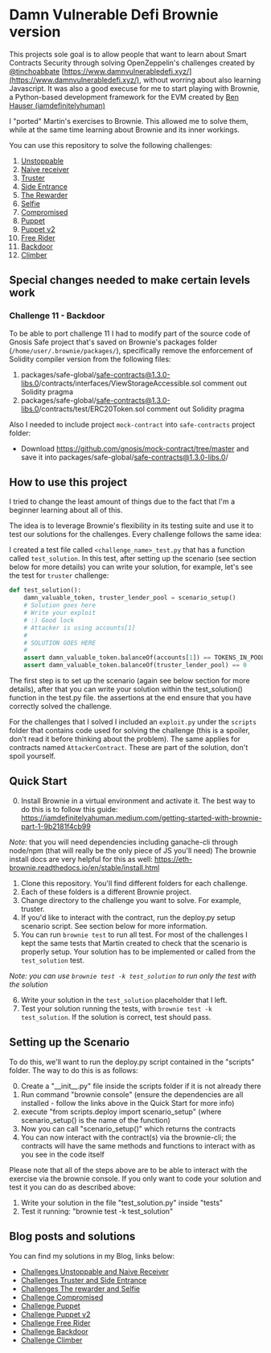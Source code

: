 # Damn Vulnerable Defi Brownie version

This projects sole goal is to allow people that want to learn about Smart Contracts
Security through solving OpenZeppelin's challenges created by [@tinchoabbate](https://twitter.com/tinchoabbate) [https://www.damnvulnerabledefi.xyz/](https://www.damnvulnerabledefi.xyz/), without
worring about also learning Javascript. It was also a good execuse for me to start
playing with Brownie, a Python-based development framework for the EVM created by
[Ben Hauser (iamdefinitelyhuman)](https://github.com/eth-brownie/brownie)

I "ported" Martin's exercises to Brownie. This allowed me to solve them, while at the same time learning about Brownie and its inner workings.

You can use this repository to solve the following challenges:

1. [Unstoppable](https://github.com/nahueldsanchez/dvd_brownie/tree/master/unstoppable)
2. [Naive receiver](https://github.com/nahueldsanchez/dvd_brownie/tree/master/naive-receiver)
3. [Truster](https://github.com/nahueldsanchez/dvd_brownie/tree/master/truster)
4. [Side Entrance](https://github.com/nahueldsanchez/dvd_brownie/tree/master/side-entrance)
5. [The Rewarder](https://github.com/nahueldsanchez/dvd_brownie/tree/master/the-rewarder)
6. [Selfie](https://github.com/nahueldsanchez/dvd_brownie/tree/master/selfie)
7. [Compromised](https://github.com/nahueldsanchez/dvd_brownie/tree/master/compromised)
8. [Puppet](https://github.com/nahueldsanchez/dvd_brownie/tree/master/puppet)
9. [Puppet v2](https://github.com/nahueldsanchez/dvd_brownie/tree/master/puppet-v2)
10. [Free Rider](https://github.com/nahueldsanchez/dvd_brownie/tree/master/free-rider)
11. [Backdoor](https://github.com/nahueldsanchez/dvd_brownie/tree/master/backdoor)
12. [Climber](https://github.com/nahueldsanchez/dvd_brownie/tree/master/climber)

## Special changes needed to make certain levels work

### Challenge 11 - Backdoor

To be able to port challenge 11 I had to modify part of the source code of Gnosis Safe project that's saved on Brownie's packages folder (`/home/user/.brownie/packages/`), specifically remove the enforcement of Solidity compiler version from the following files:

1. packages/safe-global/safe-contracts@1.3.0-libs.0/contracts/interfaces/ViewStorageAccessible.sol comment out Solidity pragma
2. packages/safe-global/safe-contracts@1.3.0-libs.0/contracts/test/ERC20Token.sol comment out Solidity pragma

Also I needed to include project `mock-contract` into `safe-contracts` project folder:

- Download https://github.com/gnosis/mock-contract/tree/master and save it into packages/safe-global/safe-contracts@1.3.0-libs.0/


## How to use this project

I tried to change the least amount of things due to the fact that I'm a beginner
learning about all of this.

The idea is to leverage Brownie's flexibility in its testing suite and use it to test
our solutions for the challenges. Every challenge follows the same idea:

I created a test file called `<challenge_name>_test.py` that has a function called
`test_solution`. In this test, after setting up the scenario (see section below for more details)
you can write your solution, for example, let's see the test for `truster` challenge:

```Python
def test_solution():
    damn_valuable_token, truster_lender_pool = scenario_setup()
    # Solution goes here
    # Write your exploit
    # :) Good lock
    # Attacker is using accounts[1]
    #
    # SOLUTION GOES HERE
    #
    assert damn_valuable_token.balanceOf(accounts[1]) == TOKENS_IN_POOL
    assert damn_valuable_token.balanceOf(truster_lender_pool) == 0
```

The first step is to set up the scenario (again see below section for more details),
 after that you can write your solution within the test_solution() function in the test.py file.
the assertions at the end ensure that you have correctly solved the challenge.

For the challenges that I solved I included an `exploit.py` under the `scripts`
folder that contains code used for solving the challenge (this is a spoiler, don't read it before
thinking about the problem). The same applies for contracts named `AttackerContract`.
These are part of the solution, don't spoil yourself.

## Quick Start

0) Install Brownie in a virtual environment and activate it. The best way to do this is to follow this 
guide: https://iamdefinitelyahuman.medium.com/getting-started-with-brownie-part-1-9b2181f4cb99

_Note:_ that you will need dependencies including ganache-cli through node/npm (that will really be the only piece of JS you'll need)
The brownie install docs are very helpful for this as well: https://eth-brownie.readthedocs.io/en/stable/install.html

1) Clone this repository. You'll find different folders for each challenge.
2) Each of these folders is a different Brownie project.
3) Change directory to the challenge you want to solve. For example, truster.
4) If you'd like to interact with the contract, run the deploy.py setup scenario script. See section below for more information.
5) You can run `brownie test` to run all test. For most of the challenges I kept
the same tests that Martin created to check that the scenario is properly setup.
Your solution has to be implemented or called from the `test_solution` test.

_Note: you can use `brownie test -k test_solution` to run only the test with the
solution_

6) Write your solution in the `test_solution` placeholder that I left.
7) Test your solution running the tests, with `brownie test -k test_solution`. If the
solution is correct, test should pass.

## Setting up the Scenario 
To do this, we'll want to run the deploy.py script contained in the "scripts" folder. The way to do this is as follows:

0) Create a "\_\_init\_\_.py" file inside the scripts folder if it is not already there
1) Run command "brownie console" (ensure the dependencies are all installed - follow the links above in the Quick Start for more info)
2) execute "from scripts.deploy import scenario_setup" (where scenario_setup() is the name of the function)
3) Now you can call "scenario_setup()" which returns the contracts
4) You can now interact with the contract(s) via the brownie-cli; the contracts will have the same methods and functions to interact with as you see in the code itself

Please note that all of the steps above are to be able to interact with the exercise via the brownie console. If you only want to code your solution and test
it you can do as described above:

1) Write your solution in the file "test_solution.py" inside "tests"
2) Test it running: "brownie test -k test_solution"

## Blog posts and solutions

You can find my solutions in my Blog, links below:

- [Challenges Unstoppable and Naive Receiver](https://nahueldsanchez.com.ar/Solving-DVDChallenges-1-2/)
- [Challenges Truster and Side Entrance](https://nahueldsanchez.com.ar/Solving-DVDChallenges-3-4/)
- [Challenges The rewarder and Selfie](https://nahueldsanchez.com.ar/Solving-DVDChallenges-5-6)
- [Challenge Compromised](https://nahueldsanchez.com.ar/Solving-DVDChallenges-7/)
- [Challenge Puppet](https://nahueldsanchez.com.ar/Solving-DVDChallenges-8/)
- [Challenge Puppet v2](https://nahueldsanchez.com.ar/Solving-DVDChallenges-9/)
- [Challenge Free Rider](https://nahueldsanchez.com.ar/Solving-DVDChallenges-10/)
- [Challenge Backdoor](https://nahueldsanchez.com.ar/Solving-DVDChallenges-11/)
- [Challenge Climber](https://nahueldsanchez.com.ar/Solving-DVDChallenges-12/)
